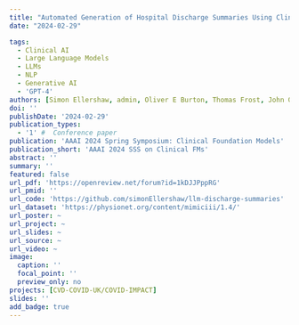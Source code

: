 ```yaml
---
title: "Automated Generation of Hospital Discharge Summaries Using Clinical Guidelines and Large Language Models"
date: "2024-02-29"

tags:
  - Clinical AI
  - Large Language Models
  - LLMs
  - NLP
  - Generative AI
  - 'GPT-4'
authors: [Simon Ellershaw, admin, Oliver E Burton, Thomas Frost, John Gerrard Hanrahan, Danyal Zaman Khan, Hugo Layard Horsfall, Mollie Little, Evaleen Malgapo, Joachim Starup-Hansen, Jack Ross, Martinique Vella-Baldacchino, Kawsar Noor, Anoop D. Shah, Richard Dobson]
doi: ''
publishDate: '2024-02-29'
publication_types:
  - '1' #  Conference paper
publication: 'AAAI 2024 Spring Symposium: Clinical Foundation Models'
publication_short: 'AAAI 2024 SSS on Clinical FMs'
abstract: ''
summary: ''
featured: false
url_pdf: 'https://openreview.net/forum?id=1kDJJPppRG'
url_pmid: ''
url_code: 'https://github.com/simonEllershaw/llm-discharge-summaries'
url_dataset: 'https://physionet.org/content/mimiciii/1.4/'
url_poster: ~
url_project: ~
url_slides: ~
url_source: ~
url_video: ~
image:
  caption: ''
  focal_point: ''
  preview_only: no
projects: [CVD-COVID-UK/COVID-IMPACT]
slides: ''
add_badge: true
---
```

